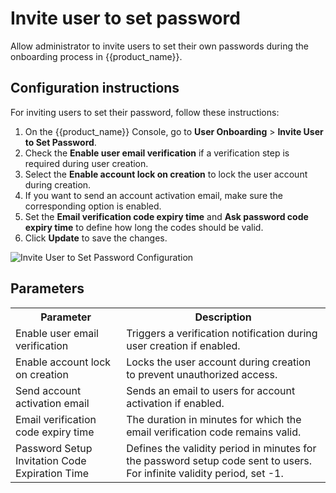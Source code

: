 # Invite user to set password

Allow administrator to invite users to set their own passwords during the onboarding process in {{product_name}}.

## Configuration instructions

For inviting users to set their password, follow these instructions:

1. On the {{product_name}} Console, go to **User Onboarding** > **Invite User to Set Password**.
2. Check the **Enable user email verification** if a verification step is required during user creation.
3. Select the **Enable account lock on creation** to lock the user account during creation.
4. If you want to send an account activation email, make sure the corresponding option is enabled.
5. Set the **Email verification code expiry time** and **Ask password code expiry time** to define how long the codes should be valid.
6. Click **Update** to save the changes.

![Invite User to Set Password Configuration]({{base_path}}/assets/img/guides/account-configurations/invite-user-to-set-password.png)

## Parameters

<table>
  <tr>
    <th>Parameter</th>
    <th>Description</th>
  </tr>
  <tr>
    <td>Enable user email verification</td>
    <td>Triggers a verification notification during user creation if enabled.</td>
  </tr>
  <tr>
    <td>Enable account lock on creation</td>
    <td>Locks the user account during creation to prevent unauthorized access.</td>
  </tr>
  <tr>
    <td>Send account activation email</td>
    <td>Sends an email to users for account activation if enabled.</td>
  </tr>
  <tr>
    <td>Email verification code expiry time</td>
    <td>The duration in minutes for which the email verification code remains valid.</td>
  </tr>
  <tr>
    <td>Password Setup Invitation Code Expiration Time</td>
    <td>Defines the validity period in minutes for the password setup code sent to users. For infinite validity period, set -1.</td>
  </tr>
</table>
